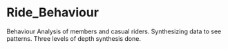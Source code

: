 # Ride_Behaviour
Behaviour Analysis of members and casual riders.
Synthesizing data to see patterns.
Three levels of depth synthesis done.
